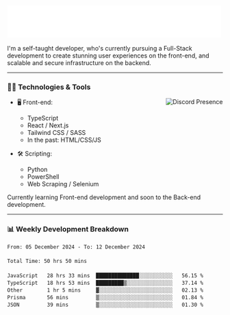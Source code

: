 <img src="assets/wave.svg" alt=":wave:" />

I'm a self-taught developer, who's currently pursuing a Full-Stack development to create stunning user experiences on the front-end, and scalable and secure infrastructure on the backend.

---

### 🧑‍💻 Technologies & Tools

<a href="https://discord.com/users/414304208649453568" target="_blank" rel="nofollow">
   <img src="https://lanyard-profile-readme.vercel.app/api/414304208649453568?idleMessage=Probably%20doing%20something%20else..." alt="Discord Presence" align="right">
</a>

- 🖥️ Front-end:

  - TypeScript
  - React / Next.js
  - Tailwind CSS / SASS
  - In the past: HTML/CSS/JS

- 🛠 Scripting:

  - Python
  - PowerShell
  - Web Scraping / Selenium

Currently learning Front-end development and soon to the Back-end development.

---

### 📊 Weekly Development Breakdown

<!-- ![ccrsxx's GitHub Stats](https://github-readme-stats.vercel.app/api?username=ccrsxx&count_private=true&theme=tokyonight) -->
<!-- ![ccrsxx's Top Langs](https://github-readme-stats.vercel.app/api/top-langs/?username=ccrsxx&hide=lua,java,html&theme=tokyonight) -->

<!--START_SECTION:waka-->

```txt
From: 05 December 2024 - To: 12 December 2024

Total Time: 50 hrs 50 mins

JavaScript   28 hrs 33 mins  ██████████████░░░░░░░░░░░   56.15 %
TypeScript   18 hrs 53 mins  █████████▒░░░░░░░░░░░░░░░   37.14 %
Other        1 hr 5 mins     ▓░░░░░░░░░░░░░░░░░░░░░░░░   02.13 %
Prisma       56 mins         ▒░░░░░░░░░░░░░░░░░░░░░░░░   01.84 %
JSON         39 mins         ▒░░░░░░░░░░░░░░░░░░░░░░░░   01.30 %
```

<!--END_SECTION:waka-->
